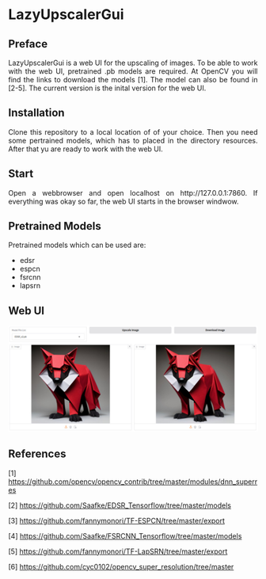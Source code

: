 # LazyUpscalerGui

## Preface

<p align="justify">LazyUpscalerGui is a web UI for the upscaling of images. To be able to work with the web UI, pretrained .pb models are required. At OpenCV you will find the links to download the models [1]. The model can also be found in [2-5]. The current version is the inital version for the web UI.</p>

## Installation

<p align="justify">Clone this repository to a local location of of your choice. Then you need some pertrained models, which has to placed in the directory resources. After that yu are ready to work with the web UI.</p>

## Start

<p align="justify">Open a webbrowser and open localhost on http://127.0.0.1:7860. If everything was okay so far, the web UI starts in the browser windwow.</p>

## Pretrained Models

Pretrained models which can be used are:

* edsr
* espcn
* fsrcnn
* lapsrn

## Web UI

<a target="_blank" href=""><img src="./images/lazyupscaler.jpg" alt="button panel"></a>


## References

[1] https://github.com/opencv/opencv_contrib/tree/master/modules/dnn_superres

[2] https://github.com/Saafke/EDSR_Tensorflow/tree/master/models

[3] https://github.com/fannymonori/TF-ESPCN/tree/master/export

[4] https://github.com/Saafke/FSRCNN_Tensorflow/tree/master/models

[5] https://github.com/fannymonori/TF-LapSRN/tree/master/export

[6] https://github.com/cyc0102/opencv_super_resolution/tree/master
